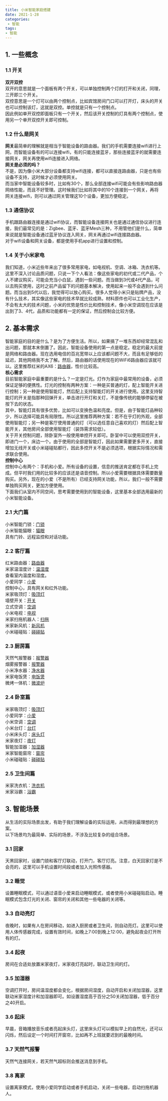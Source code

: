 ```yaml
---  
title: 小米智能家庭搭建  
date: 2021-1-28  
categories:  
 - 智能  
tags:  
- 智能  
---  
```


## 1. 一些概念  

### 1.1 开关  
**双开双控**  
双开的意思就是一个面板有两个开关，可以单独控制两个灯的打开和关闭，同理，三开即三个开关。  
双控意思是一个灯可以由两个控制点，比如宾馆房间门口可以打开灯，床头的开关也可以控制该灯，这就是双控。单控就是只有一个控制点。  
因此例如单开双控即面板只有一个开关，然后该开关控制的灯具有两个控制点，使用另一个单开双控开关即可控制。  

### 1.2 什么是网关  
**网关**最简单的理解就是相当于智能设备的路由器。我们的手机需要连接wifi进行上网，而智能设备有的可以连接wifi，有的只能连接蓝牙，那些连接蓝牙的就需要连接网关，网关再使用wifi连接进入网络。  
**网关是必须的吗？**  
不是，因为像小米大部分设备都支持wifi连接，都可以直接连路由器，只是也有些设备不支持，这时候才必须使用网关。  
而当家中智能设备较多时，比如有30个，那么全部连接wifi可能会有些影响路由器网络性能，而且不好管理。这时候我们比如将其中的10个连接到一个网关，再将网关连接wifi，则可以通过网关管理这10个设备，更加方便稳定。  

### 1.3 通信协议  
手机跟路由器连接是通过wifi协议，而智能设备连接网关也是通过通信协议进行连接，我们最常见的是：Zigbee、蓝牙、蓝牙Mesh三种，不用管他们是什么，简单来说就是智能设备通过蓝牙协议连入网关，网关再通过wifi连接路由器。  
对于wifi设备和网关设备，都是使用手机app进行设置和控制。  
### 1.4 关于小米家电  
我们知道，小米近些年来出了很多常用家电，如电视机、空调、冰箱、洗衣机等。这里不深入讨论品质问题，只说一下个人看法：像这些家电的初代或二代产品，个人不建议购买，可能会充当小白鼠，遇到一些问题。而当做到3代或4代产品，可以去购买使用，这时之前产品留下的问题基本解决，使用起来一般不会遇到什么问题。而当出到5代以后，我觉得可以放心购买。很多人觉得小米只是贴牌产品，没有什么技术，其实像这些家电的技术早就比较成熟，材料原件也可以工业化生产，不会有太大的技术问题，小米的优势是性价比和控制技术，像小米空调现在应该是出到了3、4代，品质和功能都有一定的保证，然后控制会比较方便。  

## 2. 基本需求  
智能家庭的目的是什么？是为了方便生活。所以，如果搞了一堆东西却经常混乱和出问题，那就本末倒置了。因此，智能设备使用的第一点是稳定。稳定的最大前提是网络和路由器。现在选用电信的百兆宽带以上应该都问题不大，而且有足够低的延迟，其他网络我不太了解。然后，路由器的话使用现在的WiFi6路由器应该就可以。这里推荐红米的AX6：[路由器](https://www.mi.com/buy/detail?product_id=12673&cfrom=search)，性价比较高。  
**核心需求**  
目前智能家庭中最重要的是什么？一定是灯光。灯作为家庭中最常用的设备，必须保证足够的便携性。灯光的控制有两种方案：一种是买普通的灯，配上智能开关进行控制；另一种是使用智能灯，然后配上支持智能灯的开关进行使用。这里支持智能灯的开关是指那种回弹开关，单击进行开灯和关灯，不是像传统的能够停留在被按下去的状态。  
其中，智能灯具有很多优势，比如可以变换色温和亮度。但是，由于智能灯品种较少，所以选择可能具有局限性。所以这里推荐两种方案：若不在乎灯的外观，全部使用智能灯；另一种是客厅使用普通的灯（可以选任意自己喜欢的灯）然后配上智能开关，其他房间全部使用智能灯（装饰需求较低）。  
关于开关控制问题，除卧室外一般使用单控开关即可。卧室中可以使用双控开关，即进门一个，床边一个。由于使用的全部是智能灯，因此如果需要更多开关，直接增加无线开关或小米碰碰贴都行，因此多控开关不是必须选项，根据实际情况和需求联合使用。  
**控制中心**  
控制中心有两个：手机和小爱。所有设备的设置，信息的推送肯定都在手机上完成。但平时我们用的比较多的应该还是语音控制。所以小爱需要根据具体需要数量购买。另外，现在的小爱（不是所有）已经支持网关功能，所以，我们一般不需要单独购买网关，更加方便使用。  
下面我们从室内不同空间，思考需要使用到的智能设备，这里基本全部选用最新的小米智能设备。  
### 2.1 大门篇  
小米智能门锁：[门锁](https://www.mi.com/buy/detail?product_id=12790&cfrom=search)  
小米智能猫眼：[猫眼](https://www.mi.com/buy/detail?product_id=11381&cfrom=search)   
具有门铃、远程监控和对话功能。  
### 2.2 客厅篇  
红米路由器：[路由器](https://www.mi.com/buy/detail?product_id=12673&cfrom=search)  
米家温湿度计：[温湿度](https://www.mi.com/buy/detail?product_id=11190&cfrom=search)  
查看室内温度和湿度。  
小爱同学：[小爱](https://www.mi.com/aispeaker-control?product_id=1191300004&cfrom=search)  
控制中心，具有网关和红外功能。  
米家吸顶灯：[吸顶灯](https://www.mi.com/buy/detail?product_id=11045&cfrom=search)  
墙壁开关：[开关](https://www.mi.com/buy/detail?product_id=11375&cfrom=search)  
立式空调：[空调](https://www.mi.com/buy/detail?product_id=13149&cfrom=search)  
小米电视：[电视](https://www.mi.com/mitv5pro/55?product_id=1194400093&cfrom=search)  
米家扫拖机器人：[扫拖](https://www.mi.com/buy/detail?product_id=12961&cfrom=search)  
米家新风机：[新风机](https://www.mi.com/fresh-air-ventilator?product_id=1184300037&cfrom=search)  
小米碰碰贴：[碰碰贴](https://www.mi.com/buy/detail?product_id=12655&cfrom=search)  
### 2.3 厨房篇  
天然气报警器：[报警器](https://www.mi.com/buy/detail?product_id=5305&cfrom=search)  
烟雾报警器：[报警器](https://www.mi.com/buy/detail?product_id=5306&cfrom=search)  
小米净水器：[净水器](https://www.mi.com/buy/detail?product_id=12962&cfrom=search)  
米家电饭煲：[电饭煲](https://www.mi.com/dianfanbao2?product_id=1201400008&cfrom=search)  
微烤一体机：[微波炉](https://www.mi.com/buy/detail?product_id=12548&cfrom=search)  
### 2.4 卧室篇  
米家吸顶灯：[吸顶灯](https://www.mi.com/buy/detail?product_id=11045&cfrom=search)  
小爱同学：[小爱](https://www.mi.com/aispeaker-play?product_id=1192300071&cfrom=search)  
小米空调：[空调](https://www.mi.com/buy/detail?product_id=13143&cfrom=search)  
小米台灯：[台灯](https://www.mi.com/mjsmartlamp-1s?product_id=1191800022&cfrom=search)  
小米床头灯：[床头灯](https://www.mi.com/mj-bedsidelamp2?product_id=1184800005&cfrom=search)  
米家夜灯：[夜灯](https://www.mi.com/buy/detail?product_id=11889&cfrom=search)  
智能加湿器：[加湿器](https://www.mi.com/buy/detail?product_id=12715&cfrom=search)  
米家智能窗帘：[窗帘](https://www.mi.com/buy/detail?product_id=12274&cfrom=search)  
小米碰碰贴：[碰碰贴](https://www.mi.com/buy/detail?product_id=12655&cfrom=search)  
### 2.5 卫生间篇  
米家洗衣机：[洗衣机](https://www.mi.com/buy/detail?product_id=9963&cfrom=search)  
米家浴霸：[浴霸](https://www.mi.com/buy/detail?product_id=12791&cfrom=search)    
## 3. 智能场景  
从生活的实际场景出发，有助于我们理解设备的实际运用，从而得到最理想的方案。  
以下场景均为最简单、实际的场景，不涉及比较复杂的组合场景。  
### 3.1 回家  
天黑回家时，设置门锁和客厅灯联动，打开门，客厅灯亮。注意，白天回家灯是不会亮的，这里可以手机设置时间段或者加入光照传感器。  
### 3.2 睡觉  
设置睡眠模式，可以通过语音小爱来启动睡眠模式，或者使用小米碰碰贴启动。睡眠模式包含灯光的关闭、窗帘的关闭和其他一些电器的关闭等。  
### 3.3 自动亮灯  
夜晚时，如果有人在房间移动，如进入厨房或者卫生间，则自动亮灯。这里可以使用人体传感器完成，设置有效时间，如晚上7:00到晚上12:00，避免起夜会打开所有的灯。  
### 3.4 起夜  
房间在合适处放置米家夜灯，米家夜灯亮起时，联动卫生间的灯。  
### 3.5 加湿器  
空调打开时，房间温湿度都会变化，根据房间湿度，自动开启和关闭加湿器，这里联动米家湿度计和加湿器即可。如设置湿度高于百分之50关闭加湿器，低于百分之40开启。  
### 3.6 起床  
早晨，音箱播放音乐或者亮起床头灯，这里床头灯可以模拟早上的自然光，还可以闪烁，然后设定一个时间打开窗帘，比如再不上班就要迟到的最晚时间。  
### 3.7 天然气报警  
天然气连接网关，若天然气超标则会推送消息到手机。  
### 3.8 离家  
设置离家模式，使用小爱同学启动或者手机启动，关闭一些电器，启动扫拖机器人。  


